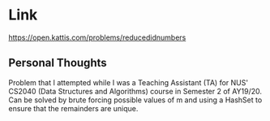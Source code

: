 # Link

https://open.kattis.com/problems/reducedidnumbers

## Personal Thoughts

Problem that I attempted while I was a Teaching Assistant (TA) for NUS' CS2040 (Data Structures and Algorithms) course in Semester 2 of AY19/20. Can be solved by brute forcing possible values of m and using a HashSet to ensure that the remainders are unique.

